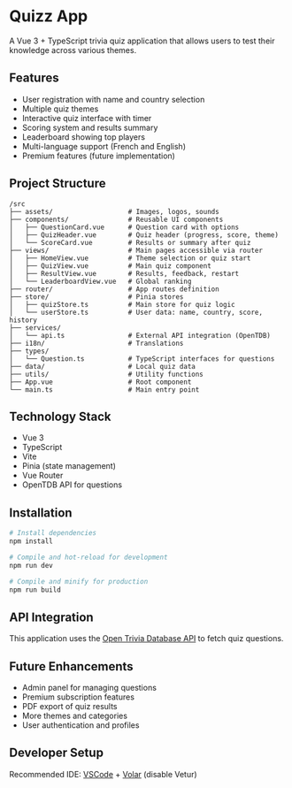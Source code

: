 # Quizz App

A Vue 3 + TypeScript trivia quiz application that allows users to test their knowledge across various themes.

## Features

- User registration with name and country selection
- Multiple quiz themes
- Interactive quiz interface with timer
- Scoring system and results summary
- Leaderboard showing top players
- Multi-language support (French and English)
- Premium features (future implementation)

## Project Structure

```
/src
├── assets/                   # Images, logos, sounds
├── components/               # Reusable UI components
│   ├── QuestionCard.vue      # Question card with options
│   ├── QuizHeader.vue        # Quiz header (progress, score, theme)
│   └── ScoreCard.vue         # Results or summary after quiz
├── views/                    # Main pages accessible via router
│   ├── HomeView.vue          # Theme selection or quiz start
│   ├── QuizView.vue          # Main quiz component
│   ├── ResultView.vue        # Results, feedback, restart
│   └── LeaderboardView.vue   # Global ranking
├── router/                   # App routes definition
├── store/                    # Pinia stores
│   ├── quizStore.ts          # Main store for quiz logic
│   └── userStore.ts          # User data: name, country, score, history
├── services/
│   └── api.ts                # External API integration (OpenTDB)
├── i18n/                     # Translations
├── types/
│   └── Question.ts           # TypeScript interfaces for questions
├── data/                     # Local quiz data
├── utils/                    # Utility functions
├── App.vue                   # Root component
└── main.ts                   # Main entry point
```

## Technology Stack

- Vue 3
- TypeScript
- Vite
- Pinia (state management)
- Vue Router
- OpenTDB API for questions

## Installation

```bash
# Install dependencies
npm install

# Compile and hot-reload for development
npm run dev

# Compile and minify for production
npm run build
```

## API Integration

This application uses the [Open Trivia Database API](https://opentdb.com/) to fetch quiz questions.

## Future Enhancements

- Admin panel for managing questions
- Premium subscription features
- PDF export of quiz results
- More themes and categories
- User authentication and profiles

## Developer Setup

Recommended IDE: [VSCode](https://code.visualstudio.com/) + [Volar](https://marketplace.visualstudio.com/items?itemName=Vue.volar) (disable Vetur)
